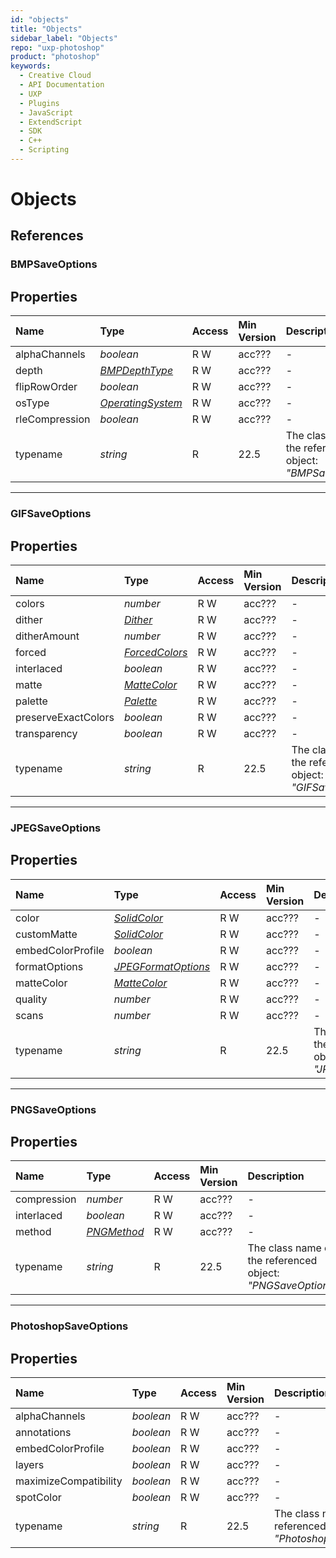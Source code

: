 ```yaml
---
id: "objects"
title: "Objects"
sidebar_label: "Objects"
repo: "uxp-photoshop"
product: "photoshop"
keywords:
  - Creative Cloud
  - API Documentation
  - UXP
  - Plugins
  - JavaScript
  - ExtendScript
  - SDK
  - C++
  - Scripting
---
```


# Objects

## References

### BMPSaveOptions

 

## Properties

| Name | Type | Access | Min Version | Description |
| :------ | :------ | :------ | :------ | :------ |
| alphaChannels | *boolean* | R W | acc??? | - |
| depth | [*BMPDepthType*](/ps_reference/modules/constants/#bmpdepthtype) | R W | acc??? | - |
| flipRowOrder | *boolean* | R W | acc??? | - |
| osType | [*OperatingSystem*](/ps_reference/modules/constants/#operatingsystem) | R W | acc??? | - |
| rleCompression | *boolean* | R W | acc??? | - |
| typename | *string* | R | 22.5 | The class name of the referenced object: *&quot;BMPSaveOptions&quot;*. |

___

### GIFSaveOptions

 

## Properties

| Name | Type | Access | Min Version | Description |
| :------ | :------ | :------ | :------ | :------ |
| colors | *number* | R W | acc??? | - |
| dither | [*Dither*](/ps_reference/modules/constants/#dither) | R W | acc??? | - |
| ditherAmount | *number* | R W | acc??? | - |
| forced | [*ForcedColors*](/ps_reference/modules/constants/#forcedcolors) | R W | acc??? | - |
| interlaced | *boolean* | R W | acc??? | - |
| matte | [*MatteColor*](/ps_reference/modules/constants/#mattecolor) | R W | acc??? | - |
| palette | [*Palette*](/ps_reference/modules/constants/#palette) | R W | acc??? | - |
| preserveExactColors | *boolean* | R W | acc??? | - |
| transparency | *boolean* | R W | acc??? | - |
| typename | *string* | R | 22.5 | The class name of the referenced object: *&quot;GIFSaveOptions&quot;*. |

___

### JPEGSaveOptions

 

## Properties

| Name | Type | Access | Min Version | Description |
| :------ | :------ | :------ | :------ | :------ |
| color | [*SolidColor*](/ps_reference/classes/solidcolor/) | R W | acc??? | - |
| customMatte | [*SolidColor*](/ps_reference/classes/solidcolor/) | R W | acc??? | - |
| embedColorProfile | *boolean* | R W | acc??? | - |
| formatOptions | [*JPEGFormatOptions*](/ps_reference/modules/constants/#jpegformatoptions) | R W | acc??? | - |
| matteColor | [*MatteColor*](/ps_reference/modules/constants/#mattecolor) | R W | acc??? | - |
| quality | *number* | R W | acc??? | - |
| scans | *number* | R W | acc??? | - |
| typename | *string* | R | 22.5 | The class name of the referenced object: *&quot;JPEGSaveOptions&quot;*. |

___

### PNGSaveOptions

 

## Properties

| Name | Type | Access | Min Version | Description |
| :------ | :------ | :------ | :------ | :------ |
| compression | *number* | R W | acc??? | - |
| interlaced | *boolean* | R W | acc??? | - |
| method | [*PNGMethod*](/ps_reference/modules/constants/#pngmethod) | R W | acc??? | - |
| typename | *string* | R | 22.5 | The class name of the referenced object: *&quot;PNGSaveOptions&quot;*. |

___

### PhotoshopSaveOptions

 

## Properties

| Name | Type | Access | Min Version | Description |
| :------ | :------ | :------ | :------ | :------ |
| alphaChannels | *boolean* | R W | acc??? | - |
| annotations | *boolean* | R W | acc??? | - |
| embedColorProfile | *boolean* | R W | acc??? | - |
| layers | *boolean* | R W | acc??? | - |
| maximizeCompatibility | *boolean* | R W | acc??? | - |
| spotColor | *boolean* | R W | acc??? | - |
| typename | *string* | R | 22.5 | The class name of the referenced object: *&quot;PhotoshopSaveOptions&quot;*. |
